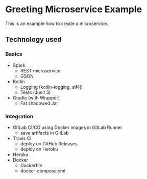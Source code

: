 # Greeting Microservice Example

This is an example how to create a microservice.

## Technology used

### Basics

* Spark
  * REST microservice
  * GSON
* Kotlin
  * Logging (kotlin-logging, slf4j)
  * Tests (Junit 5)
* Gradle (with Wrapper)
  * Fat shadowed Jar

### Integration

* GitLab CI/CD using Docker images in GitLab Runner
  * save artifacts in GitLab
* Travis CI
  * deploy on GitHub Releases
  * deploy on Heroku
* Heroku
* Docker
  * Dockerfile
  * docker-compose.yml